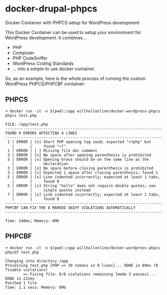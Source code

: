 # docker-drupal-phpcs

Docker Container with PHPCS setup for WordPress development

This Docker Container can be used to setup your environment for WordPress development. It combines...

* PHP
* Composer
* PHP CodeSniffer
* WordPress Coding Standards
* ... into a simple to use docker container.

So, as an example, here is the whole process of running the custom WordPress PHPCS/PHPCBF container:

## PHPCS
```➜ docker run -it -v $(pwd):/app willhallonline/docker-wordpress-phpcs phpcs test.php```

```
FILE: /app/test.php
----------------------------------------------------------------------
FOUND 9 ERRORS AFFECTING 4 LINES
----------------------------------------------------------------------
 1 | ERROR | [x] Short PHP opening tag used; expected "<?php" but
   |       |     found "<?"
 1 | ERROR | [ ] Missing file doc comment
 3 | ERROR | [x] No space after opening parenthesis is prohibited
 3 | ERROR | [x] Opening brace should be on the same line as the
   |       |     declaration
 3 | ERROR | [x] No space before closing parenthesis is prohibited
 3 | ERROR | [x] Expected 1 space after closing parenthesis; found 1
 5 | ERROR | [x] Line indented incorrectly; expected at least 1 tabs,
   |       |     found 0
 5 | ERROR | [x] String "hello" does not require double quotes; use
   |       |     single quotes instead
 7 | ERROR | [x] Line indented incorrectly; expected at least 1 tabs,
   |       |     found 0
----------------------------------------------------------------------
PHPCBF CAN FIX THE 8 MARKED SNIFF VIOLATIONS AUTOMATICALLY
----------------------------------------------------------------------

Time: 240ms; Memory: 6Mb
```

## PHPCBF

```➜ docker run -it -v $(pwd):/app willhallonline/docker-wordpress-phpcs phpcbf test.php```

```
Changing into directory /app
Processing test.php [PHP => 39 tokens in 8 lines]... DONE in 89ms (8 fixable violations)
        => Fixing file: 0/8 violations remaining [made 3 passes]... DONE in 222ms
Patched 1 file
Time: 1.1 secs; Memory: 6Mb
```
